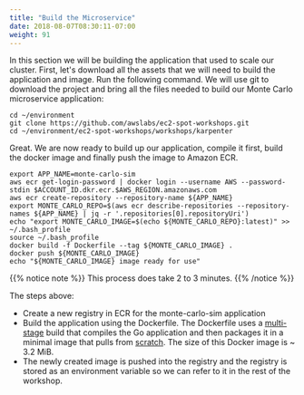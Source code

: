 ```yaml
---
title: "Build the Microservice"
date: 2018-08-07T08:30:11-07:00
weight: 91
---
```


In this section we will be building the application that used to scale our cluster. First, let's download all the assets that we will need to build the application and image. Run the following command. We will use git to download the project and bring all the files needed to build our Monte Carlo microservice application:

```
cd ~/environment
git clone https://github.com/awslabs/ec2-spot-workshops.git
cd ~/environment/ec2-spot-workshops/workshops/karpenter
```

Great. We are now ready to build up our application, compile it first, build the docker image and finally push the image to Amazon ECR.


```
export APP_NAME=monte-carlo-sim
aws ecr get-login-password | docker login --username AWS --password-stdin $ACCOUNT_ID.dkr.ecr.$AWS_REGION.amazonaws.com
aws ecr create-repository --repository-name ${APP_NAME}
export MONTE_CARLO_REPO=$(aws ecr describe-repositories --repository-names ${APP_NAME} | jq -r '.repositories[0].repositoryUri')
echo "export MONTE_CARLO_IMAGE=$(echo ${MONTE_CARLO_REPO}:latest)" >> ~/.bash_profile
source ~/.bash_profile
docker build -f Dockerfile --tag ${MONTE_CARLO_IMAGE} .
docker push ${MONTE_CARLO_IMAGE}
echo "${MONTE_CARLO_IMAGE} image ready for use"
```

{{% notice note %}}
This process does take 2 to 3 minutes.
{{% /notice %}}

The steps above:


* Create a new registry in ECR for the monte-carlo-sim application
* Build the application using the Dockerfile. The Dockerfile uses a [multi-stage](https:/docs.docker.com/develop/develop-images/multistage-build/) build that
compiles the Go application and then packages it in a minimal image that pulls from [scratch](https://hub.docker.com/_/scratch/). The size of this Docker image is ~ 3.2 MiB.
* The newly created image is pushed into the registry and the registry is stored as an environment variable so we can refer to it in the rest of the workshop.


